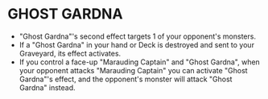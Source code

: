 # GHOST GARDNA

*   "Ghost Gardna"'s second effect targets 1 of your opponent's monsters.
*   If a "Ghost Gardna" in your hand or Deck is destroyed and sent to your Graveyard, its effect activates.
*   If you control a face-up "Marauding Captain" and "Ghost Gardna", when your opponent attacks "Marauding Captain" you can activate "Ghost Gardna"'s effect, and the opponent's monster will attack "Ghost Gardna" instead.
